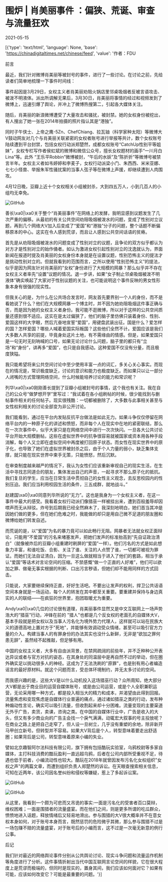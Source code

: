 # 围炉 | 肖美丽事件 ：偏狭、荒诞、审查与流量狂欢

2021-05-15

[{'type': 'text/html', 'language': None, 'base': 'https://chinadigitaltimes.net/chinese/feed', 'value': '作者：FDU

前言

最近，我们针对微博肖美丽等被封号的事件，进行了一些讨论。在讨论之前，先给读者们简单地梳理一下事件时间线：

事件起因是3月29日，女权主义者肖美丽劝阻火锅店里邻桌吸烟者反被言语攻击、被泼不明液体。派出所调解无果后，3月30日，肖美丽将事情的经过和视频发到了微博上，迅速引爆了舆论，并冲上了微博热搜第二，引起各大媒体关注。

随后，肖美丽的新浪微博遭受了大量攻击和骚扰，被封禁。她的女权身份被挖出，有人搜出了她一张在2014年拍摄的照片指认其是“港独”。

同时子午侠士、上帝之鹰-5Zn、ChefChiang、拉瓦铀（科学家种太阳）等微博大V鼓动网友对几个与肖美丽关联紧密的女权者账号进行举报等共计，数个女权账号陆续遭到平台封禁，包括女权行动派郑楚然，成都女权账号“CatchUp性别平等姐妹”，女权专栏写作者侯虹斌的微博和微信公众号，擅长女权题材的画手“一川月白Lina”等。此外 “王乐平Robbin”微博被封，“午后的水妖”及“陈折折”等微博号被禁言半年。女权主义者如韦婷婷和李麦子，女权行动派梁小门、朱西西、米米亚娜、七七小怪兽、举报朱军性骚扰案的当事人弦子等在微博上声援，却继续遭到人肉围攻。

4月12日晚，豆瓣上近十个女权相关小组被封杀，大到四五万人，小到几百人的小组均无幸免。

![GitHub](https://chinadigitaltimes.net/chinese/files/2021/05/140.jpg)

善长\xa0|\xa0关于整个“肖美丽事件”在网络上的发酵，我明显感到议题发生了几次严重的偏移。从最初的有关公共空间劝阻吸烟被泼水的问题，变成了性别对立议题，再到几个网络大V加入后变成了“爱国”和“港独”分子的问题，整个话题不断偏移原本的中心。这实在令人感到荒谬，而且让人感到公共空间话语的贫瘠。

首先是从劝阻吸烟被泼水的问题变成了性别对立的议题，且争论的双方似乎都认为对方才是性别对立的始作俑者。如认为激进女权引起性别对立的沈逸就认为，界面新闻在报道时提及肖美丽的女权身份本身就是在设置议题，性别恐怖主义的提法才是挑动性别对立的。但就我看到的范围而言，之所以使用“性别恐怖主义”的提法，似乎是因为网友针对肖美丽的“女权”身份进行了大规模的网暴？那么似乎并不存在女权主义者率先“设置”议题的情况。退一步讲，如果“女子制止邻桌吸烟被泼不明液体”确实唤起了大家对于性别议题的关注，也可能说明这个事件反映的男女性形象本身有很强的现实性。

但我关心的是，为什么在公共场合发言时，网友首先要界别一个人的身份，而不是看她说了什么？他们在大规模网暴一个博主时，并不因为她劝阻吸烟这件事正确与否，而是因为她的女权主义者身份。我可能不逛微博，所以对于这样的公共空间质量还感到很不适应。这实在是太过偏狭了，他们的脑子里仿佛只装着身份、性别、爱国这样的大字眼，然后亢奋地宣誓“爱国”，用键盘武装出征。国是什么？爱怎样的国？怎样爱国？哪些人喊着爱国实际叛国？这些他们全然不计。爱国应该是我们大多数人共享的前提，毕竟身处这片土地，有不需缘由的情感。但是，如果爱国只是一句无时无刻呐喊的口号，如果无论讨论什么问题，脑子里的都只有“立场”和“身份”，讲再多“爱国”，也只是自我感动。这种爱国不仅没有分量，而且极度狭隘。

我只能希望将来公共空间讨论中至少使用丰富一点的词汇，多关心关心事实。而现在的情况是，常识极度缺乏，讨论的意识和能力也极度缺乏。而如果只以让一部分人闭嘴的方式管理网络空间，什么时候能培养讨论的能力和常识呢？

列华\xa0|\xa0刚刚善长提到了豆瓣小组被封号的事情，这个我也有关注。我在自己的公众号“做梦想开学”里写过：“我试着在各小组刷帖的时候，很少能找到与删帖事件相关的任何帖子。现实很残酷：一切都被删除了，大多数与此事相关甚至与女性权利相关的讨论全部变为非公开讨论。

我们能看到，通过在平台内发贴反抗平台做法是如此无力。如果斗争仅仅停留在网络平台内的一种原子化的讲述和愤怒，而非每个人在现实中在地的紧密联结，那么在一次次事件中，似乎大家只是在网络空间中进行一次次快闪。一旦各大公共讨论平台开始大规模删帖，这些在虚拟世界中的抗争很容易就被国家或资本用各种手段消解，每个人又立即在虚拟空间中再度被打回原子状态。而女性在现实世界中的原子化，也导致了她们在虚拟世界被封杀之后，由于个人力量的弱小，缺乏集体支撑，就只能在现实世界中束手无策，只能愤怒，然后沉默。

在审查制度越来越严的情况下，我认为女性们应该重新审视自己的现实生活，在生活中寻找志同道合的朋友，集体发出自己的声音，一起寻求不那么原子化的抵抗。我们复旦的学生，应当在日常生活中贯彻自己的女性主义观念，去反思校园内的性别压迫。我们应当利用校园生活的条件，三五成群，就地战斗。”

赵建国\xa0|\xa0同意列华所说的“无力”。这也是我身为一个女权主义者，在这一事件中最大的感受。我看着女权行动派们像猎巫一样被挂出来，遭到百般羞辱却因噤声而无从辩驳。炸号到后期我已经全然麻木了，我深刻地明白，她们首当其冲是因她们做的更多，但在她们危难之时，我能做的却只是用自己微不足道的朋友圈和微博给她们转发自述。

而荒诞的是，以“爱国”为名的暴力竟可以如此畅行无阻。网暴者无法就女权正面辩论，只能用“不爱国”的污名来堵塞发声，把她们发声的标准抬高到“先自证政治清白”（就像被炸后的豆瓣小组重建时刷屏的“爱国”一样）。他们污名的方式是如此想象力丰富，和谁吃饭、合影、关注了谁、关注的人点赞了谁，一切都可被视为罪证。而她们无法自证清白，因为一旦这么做就相当于进入了他们的套路，相当于承认“爱国”等话术对言论空间的压缩。不禁感慨“做一个正直的人好难”，他们可以欲加之罪、做毫无事实根据的判断、口出污言秽语，但她们却不能用同样的方式回击。

只能说，大家要继续保持正直，好好生活吧。不要出让发声的权利，捍卫公共话语空间本身就是一场运动，每个人的转发在其中都至关重要。要重建并保持与身边真实的人的联结——在疯狂的世界里，抱团取暖尤为重要。

Andy\xa0|\xa0几位的讨论很有道理，肖美丽事件显然又是中文互联网上一场声势浩大的“猎巫”行动，冲锋在前的 &quot;猎人&quot;也都是几个反女权的老面孔的自媒体大V，基本手段就是把女权以及当事人污名化为境外势力代理人，这样就可以站在民族大义的道德高地上置对方于&quot;死地&quot;，并能够有效调动受众情绪，甚至可以吸引官方力量的介入。构建当事人的有罪身份的办法其实也没什么新鲜，无非是“欲加之罪何患无辞”，虽然经不起推敲，但足够有用。

中国的女权主义者，大多有自由派背景，在禁网疏阔的前些年，并不乏种种公开表达异议或者与官方对抗的姿态，在其身处的同温层中是再自然不过的举动，但在圈外确实足以挑动很多人的神经。这成为了无法洗刷的&quot;原罪&quot;，也是别有用心者编造谣言的最好原材料。就这个问题而言，受总体环境制约，并无太多讨论的空间。

而我感兴趣的是，这些大V是以什么动机投入这场猎巫行动？众所周知，绝大部分大V都是出于商业目的运营自媒体账号，或是由公司运营，或是个人全职兼职运营，无论采用哪一种方式，都是投入相当大的精力和成本，并渴望由此得到回报。流量焦虑和变现焦虑是自媒体行业普遍的痛点，通过诸如猎巫之类的行动，发布种种煽动性言论，确实可以吸引流量，但收割起来却十分困难。流量变现的主要渠道无外乎广告，卖货，卖课，咨询之类。在中国的自媒体行业中，广告是收入的大头，但又有多少商业向的广告主会找一个戾气满满，动辄宏大叙事的号主投放呢？在商业之路上是把自己走窄了，但人设一旦树立，几乎没有重塑的余地，除非新开马甲创立新号。但转型并不容易。如果大V背后是个人，转型意味着要走出舒适圈；如果背后是公司，转型意味着原来小编的失业。

譬如北京趣智阿尔法科技有限公司，旗下拥有包括酷玩实验室，乌鸦校尉等多家自媒体，主打科技消费的酷玩盈利一直远超乌鸦，后者在公司内部所受重视不足，待遇也低于前者，小编流动性也较大。酷玩在2018年就曾因发布污名化女权组织&quot;女权之声&quot;的两篇文章，而遭到组织负责人郑楚然的诉讼。在天眼查搜索相关信息，可知在近两年，该公司因名誉纠纷和侵权等嫌疑，惹上了多起诉讼案。

![GitHub](https://mmbiz.qpic.cn/mmbiz_png/wQRVQSL4AqvJ4gjKibtBEdhWdaZVLrycQsbHQ4IbZDV82hGibsh49n8icLdBYicD1EOGdcqR5Jw0F1xibia3gH7Ma97A/640)

![GitHub](https://mmbiz.qpic.cn/mmbiz_png/wQRVQSL4AqvJ4gjKibtBEdhWdaZVLrycQau8EdRJNZwFiaNlSOtZAtVF4uujvy8AiaJJ0Fj1HNfhq7mUericMZcgSg/640)

从这里，我看到一个颇为可悲而又吊诡的事实:一面是污名化的受害者百口莫辩，维权困难；一面是围猎者的流量盛宴。而在他们之间，则是更多所谓的吃瓜群众，愤愤地进入话题，释放情绪后又轻易地滑出。参与围猎的大V很大概率并不在意女权本身如何，对于账号本身而言，既然惩罚的危险微乎其微，那么参与围猎不过是一场包赚不赔的流量盛宴，对于账号后的小编而言，这不过是一次毫无新意的例行公事。

后记

我们针对最近的网络舆论事件分别从公共舆论讨论、现实斗争问题和流量运作机制等角度进行了分析。这件事情折射出当代中国互联网言论空间的样貌，它在很大程度上是荒谬而极端的，但同时是现实的，置身其间，我们应该如何面对它？如果有可能，应该如何改变它？可能是最重要的问题。'}]